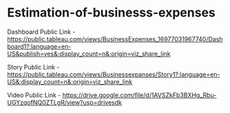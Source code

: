 # Estimation-of-businesss-expenses


Dashboard Public Link - https://public.tableau.com/views/BusinessExpenses_16977031967740/Dashboard1?:language=en-US&publish=yes&:display_count=n&:origin=viz_share_link

Story Public Link - https://public.tableau.com/views/Businessexpanses/Story1?:language=en-US&:display_count=n&:origin=viz_share_link

Video Public Link - https://drive.google.com/file/d/1AVSZkFb3BXHg_Rbu-UGYzqofNQ0ZTLgR/view?usp=drivesdk
